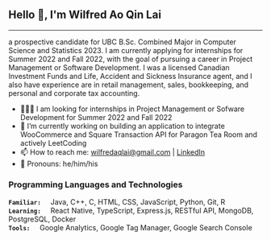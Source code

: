 ## Hello 👋, I'm Wilfred Ao Qin Lai
___
 a prospective candidate for UBC B.Sc. Combined Major in Computer Science and Statistics 2023. I am currently applying for internships for Summer 2022 and Fall 2022, with the goal of pursuing a career in Project Management or Software Development. I was a licensed Canadian Investment Funds and Life, Accident and Sickness Insurance agent, and I also have experience are in retail management, sales, bookkeeping, and personal and corporate tax accounting. 

- 🧑🏼‍💻 I am looking for internships in Project Management or Sofware Development for Summer 2022 and Fall 2022
- 🔭 I’m currently working on building an application to integrate WooCommerce and Square Transaction API for Paragon Tea Room and actively LeetCoding
- 📫 How to reach me: <wilfredaqlai@gmail.com> | [LinkedIn](http://www.linkedin.com/in/wilfredaqlai)
- 🙂 Pronouns: he/him/his
<!-- - 🌱 I’m currently working through Grokking the System Design Interview and Cracking the PM Interview -->
<!-- ⚡ Fun fact: my right lung is stuck to my chest wall -->


### Programming Languages and Technologies
__``Familiar: ``__ &nbsp; Java, C++, C, HTML, CSS, JavaScript, Python, Git, R <br />
__``Learning: ``__ &nbsp; React Native, TypeScript, Express.js, RESTful API, MongoDB, PostgreSQL, Docker <br />
__``Tools: ``__ &nbsp; Google Analytics, Google Tag Manager, Google Search Console

<!--
everything in between these bars are commented out

**wlfd/wlfd** is a ✨ _special_ ✨ repository because its `README.md` (this file) appears on your GitHub profile.

Here are some ideas to get you started:

- 🔭 I’m currently working on ...
- 🌱 I’m currently learning ...
- 👯 I’m looking to collaborate on ...
- 🤔 I’m looking for help with ...
- 💬 Ask me about ...
- 📫 How to reach me: ...
- 😄 Pronouns: ...
- ⚡ Fun fact: ...
-->
